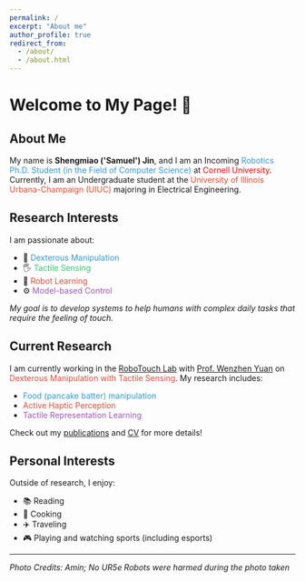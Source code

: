 ```yaml
---
permalink: /
excerpt: "About me"
author_profile: true
redirect_from: 
  - /about/
  - /about.html
---
```


# Welcome to My Page! 👋

## About Me

My name is **Shengmiao ('Samuel') Jin**, and I am an Incoming <span style="color: #3498db">Robotics Ph.D. Student (in the Field of Computer Science) </span> at <span style="color:rgb(255, 0, 0)">Cornell University</span>. Currently, I am an Undergraduate student at the <span style="color:rgb(237, 74, 46)">University of Illinois Urbana-Champaign (UIUC)</span> majoring in Electrical Engineering.

## Research Interests

I am passionate about:

* 🤖 <span style="color: #3498db">Dexterous Manipulation</span>
* 🖐️ <span style="color: #2ecc71">Tactile Sensing</span>
* 🧠 <span style="color: #e74c3c">Robot Learning</span>
* ⚙️ <span style="color: #9b59b6">Model-based Control</span>

*My goal is to develop systems to help humans with complex daily tasks that require the feeling of touch.*

## Current Research

I am currently working in the <span style="color: #3498db">[RoboTouch Lab](https://robotouchlab.web.illinois.edu/)</span> with <span style="color: #2ecc71">[Prof. Wenzhen Yuan](https://cs.illinois.edu/about/people/all-faculty/yuanwz)</span> on <span style="color: #e74c3c">Dexterous Manipulation with Tactile Sensing</span>. My research includes:

* <span style="color: #3498db">Food (pancake batter) manipulation</span>
* <span style="color: #e74c3c">Active Haptic Perception</span>
* <span style="color: #9b59b6">Tactile Representation Learning</span>

Check out my [publications](/publications/) and [CV](/cv/) for more details!


## Personal Interests

Outside of research, I enjoy:

* 📚 Reading
* 🍳 Cooking
* ✈️ Traveling
* 🎮 Playing and watching sports (including esports)

---

*Photo Credits: Amin; No UR5e Robots were harmed during the photo taken*

<script type="text/javascript" id="clustrmaps" src="//clustrmaps.com/map_v2.js?d=q34gFVYOjplWwCXaPKaCFqMOnzKQOhNFIWApOYyNmss&cl=ffffff&w=a"></script>
<style>
  #clustrmaps-widget-v2 {
    display: none !important;
  }
</style>
